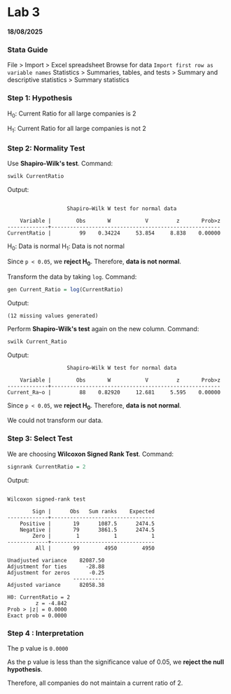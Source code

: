 
# Lab 3

**18/08/2025**

### Stata Guide
File > Import > Excel spreadsheet
Browse for data
`Import first row as variable names`
Statistics > Summaries, tables, and tests > Summary and descriptive statistics > Summary statistics

### Step 1: Hypothesis
H<sub>0</sub>: Current Ratio for all large companies is 2

H<sub>1</sub>: Current Ratio for all large companies is not 2

### Step 2: Normality Test
Use **Shapiro-Wilk's test**.
Command:
```r
swilk CurrentRatio 
```

Output:
```

                   Shapiro–Wilk W test for normal data

    Variable |        Obs       W           V         z       Prob>z
-------------+------------------------------------------------------
CurrentRatio |         99    0.34224     53.854     8.838    0.00000

```

H<sub>0</sub>: Data is normal
H<sub>1</sub>: Data is not normal

Since `p < 0.05`, we **reject H<sub>0</sub>**.
Therefore, **data is not normal**.

Transform the data by taking `log`.
Command:
```r
gen Current_Ratio = log(CurrentRatio)
```

Output:
```
(12 missing values generated)
```

Perform **Shapiro-Wilk's test** again on the new column.
Command:
```r
swilk Current_Ratio
```

Output:
```
                   Shapiro–Wilk W test for normal data

    Variable |        Obs       W           V         z       Prob>z
-------------+------------------------------------------------------
Current_Ra~o |         88    0.82920     12.681     5.595    0.00000

```

Since `p < 0.05`, we **reject H<sub>0</sub>**.
Therefore, **data is not normal**.

We could not transform our data.

### Step 3: Select Test
We are choosing **Wilcoxon Signed Rank Test**.
Command:
```r
signrank CurrentRatio = 2
```

Output:
```

Wilcoxon signed-rank test

        Sign |      Obs   Sum ranks    Expected
-------------+---------------------------------
    Positive |       19      1087.5      2474.5
    Negative |       79      3861.5      2474.5
        Zero |        1           1           1
-------------+---------------------------------
         All |       99        4950        4950

Unadjusted variance    82087.50
Adjustment for ties      -28.88
Adjustment for zeros      -0.25
                     ----------
Adjusted variance      82058.38

H0: CurrentRatio = 2
         z = -4.842
Prob > |z| = 0.0000
Exact prob = 0.0000
```

### Step 4 : Interpretation
The p value is `0.0000`

As the p value is less than the significance value of 0.05, we **reject the null hypothesis**.


Therefore, all companies do not maintain a current ratio of 2.
